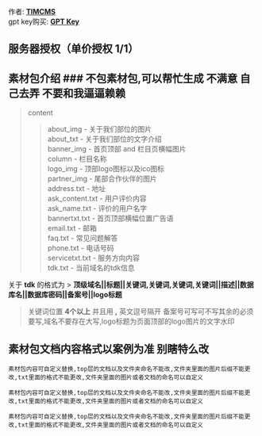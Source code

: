 作者: **[TIMCMS](https://t.me/timcms)**  
gpt key购买: **[GPT Key](https://gpt.myyjjpp.com)**  
## 服务器授权（单价授权 1/1）



## 素材包介绍 ### 不包素材包,可以帮忙生成 不满意 自己去弄 不要和我逼逼赖赖
>content  
>> about_img - 关于我们部位的图片  
>> about_txt - 关于我们部位的文字介绍  
>> banner_img - 首页顶部 and 栏目页横幅图片  
>> column - 栏目名称  
>> logo_img - 顶部logo图标以及ico图标  
>> partner_img - 尾部合作伙伴的图片  
>> address.txt - 地址  
>> ask_content.txt - 用户评价内容  
>> ask_name.txt - 评价的用户名字  
>> bannertxt.txt - 首页顶部横幅位置广告语  
>> email.txt - 邮箱  
>> faq.txt - 常见问题解答  
>> phone.txt - 电话号码  
>> servicetxt.txt - 服务方向内容  
>> tdk.txt - 当前域名的tdk信息  

关于 **tdk** 的格式为 > **顶级域名||标题||关键词,关键词,关键词,关键词||描述||数据库名||数据库密码||备案号||logo标题**
> 关键词位置 **4个以上** 并且用 **,** 英文逗号隔开 备案号可写可不写其余的必须要写,域名不要存在大写,logo标题为页面顶部的logo图片的文字水印

## 素材包文档内容格式以案例为准 别瞎特么改

`素材包内容可自定义替换,top层的文档以及文件夹命名不能改,文件夹里面的图片后缀不能更改,txt里面的格式不能更改,文件夹里面的图片或者文档的命名可以自定义`  

`素材包内容可自定义替换,top层的文档以及文件夹命名不能改,文件夹里面的图片后缀不能更改,txt里面的格式不能更改,文件夹里面的图片或者文档的命名可以自定义`  

`素材包内容可自定义替换,top层的文档以及文件夹命名不能改,文件夹里面的图片后缀不能更改,txt里面的格式不能更改,文件夹里面的图片或者文档的命名可以自定义`  


